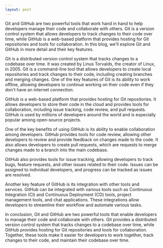 ```yaml
---
layout: post
---
```

Git and GitHub are two powerful tools that work hand in hand to help developers manage their code and collaborate with others. Git is a version control system that allows developers to track changes to their code over time, while GitHub is a web-based platform that provides hosting for Git repositories and tools for collaboration. In this blog, we'll explore Git and GitHub in more detail and their key features.

Git is a distributed version control system that tracks changes to a codebase over time. It was created by Linus Torvalds, the creator of Linux, in 2005. Git is a command-line tool that allows developers to create local repositories and track changes to their code, including creating branches and merging changes. One of the key features of Git is its ability to work offline, allowing developers to continue working on their code even if they don't have an internet connection.

GitHub is a web-based platform that provides hosting for Git repositories. It allows developers to store their code in the cloud and provides tools for collaboration, including issue tracking, code review, and pull requests. GitHub is used by millions of developers around the world and is especially popular among open-source projects.

One of the key benefits of using GitHub is its ability to enable collaboration among developers. GitHub provides tools for code review, allowing other developers to review and provide feedback on changes made to the code. It also allows developers to create pull requests, which are requests to merge changes made to a branch into the main codebase.

GitHub also provides tools for issue tracking, allowing developers to track bugs, feature requests, and other issues related to their code. Issues can be assigned to individual developers, and progress can be tracked as issues are resolved.

Another key feature of GitHub is its integration with other tools and services. GitHub can be integrated with various tools such as Continuous Integration (CI) and Continuous Deployment (CD) tools, project management tools, and chat applications. These integrations allow developers to streamline their workflow and automate various tasks.

In conclusion, Git and GitHub are two powerful tools that enable developers to manage their code and collaborate with others. Git provides a distributed version control system that tracks changes to a codebase over time, while GitHub provides hosting for Git repositories and tools for collaboration. Together, these tools make it easier for developers to work together, track changes to their code, and maintain their codebase over time.